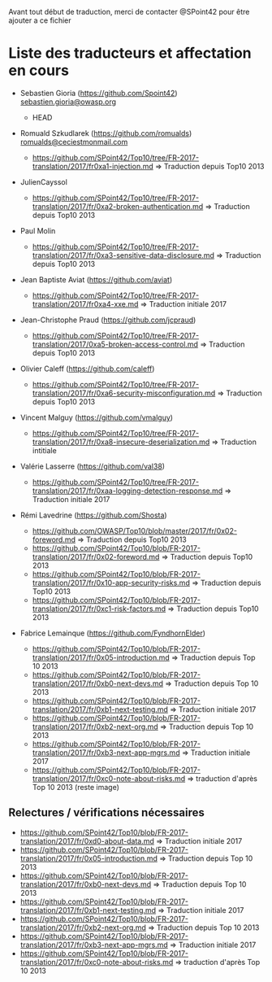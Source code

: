 Avant tout début de traduction, merci de contacter @SPoint42 pour être ajouter a ce fichier

# Liste des traducteurs et  affectation en cours

- Sebastien Gioria (https://github.com/Spoint42) 	sebastien.gioria@owasp.org 				
  - HEAD



- Romuald  Szkudlarek (https://github.com/romualds) 	romualds@ceciestmonmail.com 							
  - https://github.com/SPoint42/Top10/tree/FR-2017-translation/2017/fr0xa1-injection.md => Traduction depuis Top10 2013

- JulienCayssol
  - https://github.com/SPoint42/Top10/tree/FR-2017-translation/2017/fr/0xa2-broken-authentication.md => Traduction depuis Top10 2013
  
- Paul Molin
    - https://github.com/SPoint42/Top10/tree/FR-2017-translation/2017/fr/0xa3-sensitive-data-disclosure.md => Traduction depuis Top10 2013

- Jean Baptiste Aviat (https://github.com/aviat) 							
  - https://github.com/SPoint42/Top10/tree/FR-2017-translation/2017/fr0xa4-xxe.md => Traduction initiale 2017 
  
- Jean-Christophe Praud (https://github.com/jcpraud) 							
  - https://github.com/SPoint42/Top10/tree/FR-2017-translation/2017/0xa5-broken-access-control.md => Traduction depuis Top10 2013 
  
- Olivier Caleff (https://github.com/caleff) 									
  - https://github.com/SPoint42/Top10/tree/FR-2017-translation/2017/fr/0xa6-security-misconfiguration.md => Traduction depuis Top10 2013

- Vincent Malguy (https://github.com/vmalguy) 									
  - https://github.com/SPoint42/Top10/tree/FR-2017-translation/2017/fr/0xa8-insecure-deserialization.md => Traduction intitiale
 
- Valérie Lasserre (https://github.com/val38)
    - https://github.com/SPoint42/Top10/tree/FR-2017-translation/2017/fr/0xaa-logging-detection-response.md => Traduction initiale 2017
	
- Rémi Lavedrine (https://github.com/Shosta) 								
  - https://github.com/OWASP/Top10/blob/master/2017/fr/0x02-foreword.md => Traduction depuis Top10 2013
  - https://github.com/SPoint42/Top10/blob/FR-2017-translation/2017/fr/0x02-foreword.md => Traduction depuis Top10 2013
  - https://github.com/SPoint42/Top10/blob/FR-2017-translation/2017/fr/0x10-app-security-risks.md => Traduction depuis Top10 2013
  - https://github.com/SPoint42/Top10/blob/FR-2017-translation/2017/fr/0xc1-risk-factors.md => Traduction depuis Top10 2013
  
- Fabrice Lemainque (https://github.com/FyndhornElder)
  - https://github.com/SPoint42/Top10/blob/FR-2017-translation/2017/fr/0x05-introduction.md => Traduction depuis Top 10 2013
  - https://github.com/SPoint42/Top10/blob/FR-2017-translation/2017/fr/0xb0-next-devs.md => Traduction depuis Top 10 2013
  - https://github.com/SPoint42/Top10/blob/FR-2017-translation/2017/fr/0xb1-next-testing.md => Traduction initiale 2017
  - https://github.com/SPoint42/Top10/blob/FR-2017-translation/2017/fr/0xb2-next-org.md => Traduction depuis Top 10 2013
  - https://github.com/SPoint42/Top10/blob/FR-2017-translation/2017/fr/0xb3-next-app-mgrs.md => Traduction initiale 2017
  - https://github.com/SPoint42/Top10/blob/FR-2017-translation/2017/fr/0xc0-note-about-risks.md => traduction d'après Top 10 2013 (reste image)
  

## Relectures / vérifications nécessaires
- https://github.com/SPoint42/Top10/blob/FR-2017-translation/2017/fr/0xd0-about-data.md => Traduction initiale 2017
- https://github.com/SPoint42/Top10/blob/FR-2017-translation/2017/fr/0x05-introduction.md => Traduction depuis Top 10 2013
- https://github.com/SPoint42/Top10/blob/FR-2017-translation/2017/fr/0xb0-next-devs.md => Traduction depuis Top 10 2013
- https://github.com/SPoint42/Top10/blob/FR-2017-translation/2017/fr/0xb1-next-testing.md => Traduction initiale 2017
- https://github.com/SPoint42/Top10/blob/FR-2017-translation/2017/fr/0xb2-next-org.md => Traduction depuis Top 10 2013
- https://github.com/SPoint42/Top10/blob/FR-2017-translation/2017/fr/0xb3-next-app-mgrs.md => Traduction initiale 2017
- https://github.com/SPoint42/Top10/blob/FR-2017-translation/2017/fr/0xc0-note-about-risks.md => traduction d'après Top 10 2013


